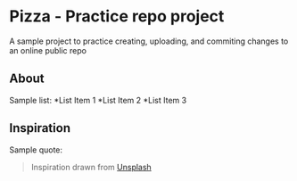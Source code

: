 # Pizza - Practice repo project

A sample project to practice creating, uploading, and commiting changes to an online public repo

## About
Sample list:
*List Item 1
*List Item 2
*List Item 3

## Inspiration
Sample quote:
> Inspiration drawn from [Unsplash](https://unsplash.com)
